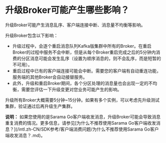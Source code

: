 # 升级Broker可能产生哪些影响？

升级Broker可能产生消息乱序、客户端连接中断、消息量不均衡等影响。

升级Broker包含以下影响：

-   升级过程中，会逐个重启消息队列Kafka版集群中所有的Broker。在重启Broker的过程中服务不会中断，但是从每个Broker重启完成之后的5分钟内消费的分区消息可能会发生乱序（设置为顺序消息的，则不会乱序，而是短暂的不可用）。
-   重启过程中已有的客户端连接可能会中断。需要您的客户端有自动重连功能，服务端的其他Broker会自动接替服务。
-   此外，升级和重启Broker期间，各个分区处理的消息量也会出现一定的不均衡，需要您评估一下升级变更对您业务可能产生的影响。

升级所有Broker大概需要5分钟~15分钟。如果有多个实例，可以考虑先升级测试集群，验证通过后再升级生产集群。

**说明：** 如果您使用的是Sarama Go客户端收发消息，升级Broker可能会导致消息重复消费的情况。更多信息，请参见[为什么不推荐使用Sarama Go客户端收发消息？](/intl.zh-CN/SDK参考/客户端消费问题/为什么不推荐使用Sarama Go客户端收发消息？.md)。

